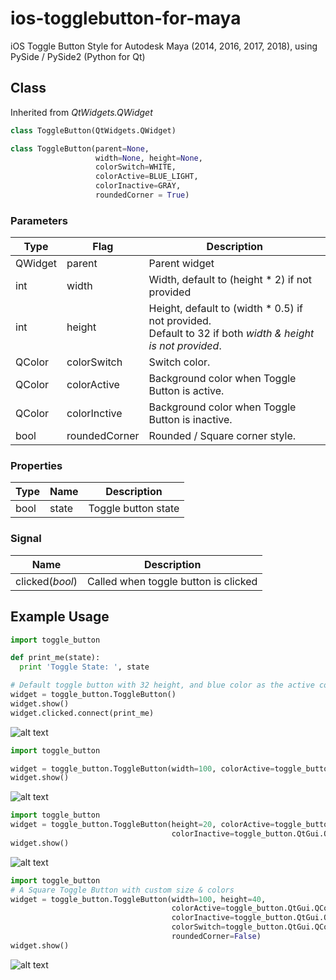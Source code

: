 # ios-togglebutton-for-maya
iOS Toggle Button Style for Autodesk Maya (2014, 2016, 2017, 2018), using PySide / PySide2 (Python for Qt)

## Class
Inherited from *QtWidgets.QWidget*
```python
class ToggleButton(QtWidgets.QWidget)

class ToggleButton(parent=None,
                   width=None, height=None,
                   colorSwitch=WHITE,
                   colorActive=BLUE_LIGHT,
                   colorInactive=GRAY,
                   roundedCorner = True)
```                 

### Parameters
Type | Flag | Description
--- | --- | ---
QWidget | parent | Parent widget
int | width | Width, default to (height * 2) if not provided
int | height | Height, default to (width * 0.5) if not provided.<br>Default to 32 if both *width & height is not provided*.
QColor | colorSwitch | Switch color.
QColor | colorActive | Background color when Toggle Button is active.
QColor | colorInctive | Background color when Toggle Button is inactive.
bool | roundedCorner | Rounded / Square corner style.

### Properties
Type | Name | Description
--- | --- | ---
bool | state | Toggle button state

### Signal
| Name | Description
--- | ---
clicked(*bool*) | Called when toggle button is clicked

## Example Usage
```python
import toggle_button

def print_me(state):
  print 'Toggle State: ', state

# Default toggle button with 32 height, and blue color as the active color
widget = toggle_button.ToggleButton()
widget.show()
widget.clicked.connect(print_me)
```
![alt text](https://github.com/sartikadelly/ios-togglebutton-for-maya/blob/master/screenshots/toggle_example_01.png "Toggle Button Example 01")

```python
import toggle_button

widget = toggle_button.ToggleButton(width=100, colorActive=toggle_button.RED)
widget.show()
```
![alt text](https://github.com/sartikadelly/ios-togglebutton-for-maya/blob/master/screenshots/toggle_example_02.png "Toggle Button Example 02")

```python
import toggle_button
widget = toggle_button.ToggleButton(height=20, colorActive=toggle_button.QtGui.QColor('#8BC34A'),
                                    colorInactive=toggle_button.QtGui.QColor('#FF9800'))
widget.show()
```
![alt text](https://github.com/sartikadelly/ios-togglebutton-for-maya/blob/master/screenshots/toggle_example_03.png "Toggle Button Example 03")

```python
import toggle_button
# A Square Toggle Button with custom size & colors
widget = toggle_button.ToggleButton(width=100, height=40,
                                    colorActive=toggle_button.QtGui.QColor(149,117,205),
                                    colorInactive=toggle_button.QtGui.QColor(77,182,172),
                                    colorSwitch=toggle_button.QtGui.QColor(240,244,195),
                                    roundedCorner=False)
widget.show()
```
![alt text](https://github.com/sartikadelly/ios-togglebutton-for-maya/blob/master/screenshots/toggle_example_04.png "Toggle Button Example 04")
